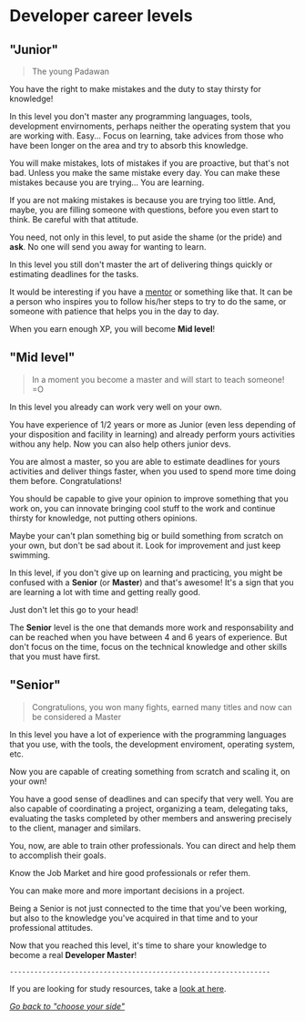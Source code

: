 # Developer career levels

## "Junior"
> The young Padawan

You have the right to make mistakes and the duty to stay thirsty for knowledge!

In this level you don't master any programming languages, tools, development envirnoments, perhaps neither the operating system that you are working with. Easy... Focus on learning, take advices from those who have been longer on the area and try to absorb this knowledge.

You will make mistakes, lots of mistakes if you are proactive, but that's not bad. Unless you make the same mistake every day. You can make these mistakes because you are trying... You are learning.

If you are not making mistakes is because you are trying too little. And, maybe, you are filling someone with questions, before you even start to think. Be careful with that attitude.

You need, not only in this level, to put aside the shame (or the pride) and **ask**. No one will send you away for wanting to learn.

In this level you still don't master the art of delivering things quickly or estimating deadlines for the tasks.

It would be interesting if you have a [mentor](https://github.com/training-center/mentoria/) or something like that. It can be a person who inspires you to follow his/her steps to try to do the same, or someone with patience that helps you in the day to day.

When you earn enough XP, you will become **Mid level**!

## "Mid level"

> In a moment you become a master and will start to teach someone! =O

In this level you already can work very well on your own.

You have experience of 1/2 years or more as Junior (even less depending of your disposition and facility in learning) and already perform yours activities withou any help. Now you can also help others junior devs.

You are almost a master, so you are able to estimate deadlines for yours activities and deliver things faster, when you used to spend  more time doing them before. Congratulations!

You should be capable to give your opinion to improve something that you work on, you can innovate bringing cool stuff to the work and continue thirsty for knowledge, not putting others opinions.

Maybe your can't plan something big or build something from scratch on your own, but don't be sad about it. Look for improvement and just keep swimming.

In this level, if you don't give up on learning and practicing, you might be confused with a **Senior** (or **Master**) and that's awesome! It's a sign that you are learning a lot with time and getting really good.

Just don't let this go to your head!

The **Senior** level is the one that demands more work and responsability and can be reached when you have between 4 and 6 years of experience. But don't focus on the time, focus on the technical knowledge and other skills that you must have first.

## "Senior"

> Congratulions, you won many fights, earned many titles and now can be considered a Master

In this level you have a lot of experience with the programming languages that you use, with the tools, the development enviroment, operating system, etc.

Now you are capable of creating something from scratch and scaling it, on your own!

You have a good sense of deadlines and can specify that very well. You are also capable of coordinating a project, organizing a team, delegating taks, evaluating the tasks completed by other members and answering precisely to the client, manager and similars.

You, now, are able to train other professionals. You can direct and help them to accomplish their goals.

Know the Job Market and hire good professionals or refer them.

You can make more and more important decisions in a project.

Being a Senior is not just connected to the time that you've been working, but also to the knowledge you've acquired in that time and to your professional attitudes.

Now that you reached this level, it's time to share your knowledge to become a real **Developer Master**!

`----------------------------------------------------------------`

If you are looking for study resources, take a [look at here](/translations/en/study-guides).

*[Go back to "choose your side"](/translations/en/README.md#choose-your-side)*
